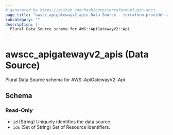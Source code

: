 ```yaml
---
# generated by https://github.com/hashicorp/terraform-plugin-docs
page_title: "awscc_apigatewayv2_apis Data Source - terraform-provider-awscc"
subcategory: ""
description: |-
  Plural Data Source schema for AWS::ApiGatewayV2::Api
---
```


# awscc_apigatewayv2_apis (Data Source)

Plural Data Source schema for AWS::ApiGatewayV2::Api



<!-- schema generated by tfplugindocs -->
## Schema

### Read-Only

- `id` (String) Uniquely identifies the data source.
- `ids` (Set of String) Set of Resource Identifiers.


